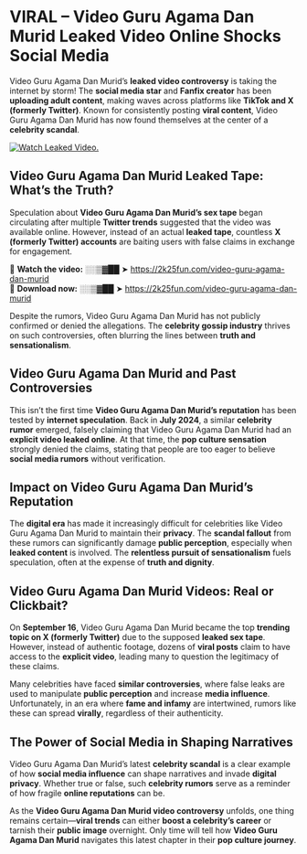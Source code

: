 # VIRAL – Video Guru Agama Dan Murid Leaked Video Online Shocks Social Media 

Video Guru Agama Dan Murid’s **leaked video controversy** is taking the internet by storm! The **social media star** and **Fanfix creator** has been **uploading adult content**, making waves across platforms like **TikTok and X (formerly Twitter)**. Known for consistently posting **viral content**, Video Guru Agama Dan Murid has now found themselves at the center of a **celebrity scandal**.  

[![Watch Leaked Video.](https://miro.medium.com/v2/resize:fit:828/format:webp/1*cilzJN44JGOrTw9NJCrNHA.gif "Watch Leaked Video")](https://2k25fun.com/video-guru-agama-dan-murid)

## **Video Guru Agama Dan Murid Leaked Tape: What’s the Truth?**  
Speculation about **Video Guru Agama Dan Murid’s sex tape** began circulating after multiple **Twitter trends** suggested that the video was available online. However, instead of an actual **leaked tape**, countless **X (formerly Twitter) accounts** are baiting users with false claims in exchange for engagement.  

🔹 **Watch the video:** ░░▒▓██ ➤ https://2k25fun.com/video-guru-agama-dan-murid  
🔹 **Download now:** ░░▒▓██ ➤ https://2k25fun.com/video-guru-agama-dan-murid  

Despite the rumors, Video Guru Agama Dan Murid has not publicly confirmed or denied the allegations. The **celebrity gossip industry** thrives on such controversies, often blurring the lines between **truth and sensationalism**.  

## **Video Guru Agama Dan Murid and Past Controversies**  
This isn’t the first time **Video Guru Agama Dan Murid’s reputation** has been tested by **internet speculation**. Back in **July 2024**, a similar **celebrity rumor** emerged, falsely claiming that Video Guru Agama Dan Murid had an **explicit video leaked online**. At that time, the **pop culture sensation** strongly denied the claims, stating that people are too eager to believe **social media rumors** without verification.  

## **Impact on Video Guru Agama Dan Murid’s Reputation**  
The **digital era** has made it increasingly difficult for celebrities like Video Guru Agama Dan Murid to maintain their **privacy**. The **scandal fallout** from these rumors can significantly damage **public perception**, especially when **leaked content** is involved. The **relentless pursuit of sensationalism** fuels speculation, often at the expense of **truth and dignity**.  

## **Video Guru Agama Dan Murid Videos: Real or Clickbait?**  
On **September 16**, Video Guru Agama Dan Murid became the top **trending topic on X (formerly Twitter)** due to the supposed **leaked sex tape**. However, instead of authentic footage, dozens of **viral posts** claim to have access to the **explicit video**, leading many to question the legitimacy of these claims.  

Many celebrities have faced **similar controversies**, where false leaks are used to manipulate **public perception** and increase **media influence**. Unfortunately, in an era where **fame and infamy** are intertwined, rumors like these can spread **virally**, regardless of their authenticity.  

## **The Power of Social Media in Shaping Narratives**  
Video Guru Agama Dan Murid’s latest **celebrity scandal** is a clear example of how **social media influence** can shape narratives and invade **digital privacy**. Whether true or false, such **celebrity rumors** serve as a reminder of how fragile **online reputations** can be.  

As the **Video Guru Agama Dan Murid video controversy** unfolds, one thing remains certain—**viral trends** can either **boost a celebrity’s career** or tarnish their **public image** overnight. Only time will tell how **Video Guru Agama Dan Murid** navigates this latest chapter in their **pop culture journey**. 